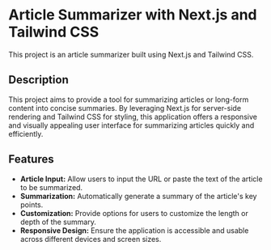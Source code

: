 # Article Summarizer with Next.js and Tailwind CSS

This project is an article summarizer built using Next.js and Tailwind CSS.

## Description

This project aims to provide a tool for summarizing articles or long-form content into concise summaries. By leveraging Next.js for server-side rendering and Tailwind CSS for styling, this application offers a responsive and visually appealing user interface for summarizing articles quickly and efficiently.

## Features

- **Article Input:** Allow users to input the URL or paste the text of the article to be summarized.
- **Summarization:** Automatically generate a summary of the article's key points.
- **Customization:** Provide options for users to customize the length or depth of the summary.
- **Responsive Design:** Ensure the application is accessible and usable across different devices and screen sizes.





